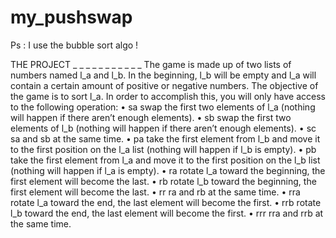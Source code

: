 # my_pushswap

Ps : I use the bubble sort algo !

THE PROJECT _ _ _ _ _ _ _ _ _ _ _
The game is made up of two lists of numbers named l_a and l_b.
In the beginning, l_b will be empty and l_a will contain a certain amount of positive or negative numbers.
The objective of the game is to sort l_a.
In order to accomplish this, you will only have access to the following operation:
• sa
swap the first two elements of l_a (nothing will happen if there aren’t enough elements).
• sb
swap the first two elements of l_b (nothing will happen if there aren’t enough elements).
• sc
sa and sb at the same time.
• pa
take the first element from l_b and move it to the first position on the l_a list (nothing will happen if
l_b is empty).
• pb
take the first element from l_a and move it to the first position on the l_b list (nothing will happen if
l_a is empty).
• ra
rotate l_a toward the beginning, the first element will become the last.
• rb
rotate l_b toward the beginning, the first element will become the last.
• rr
ra and rb at the same time.
• rra
rotate l_a toward the end, the last element will become the first.
• rrb
rotate l_b toward the end, the last element will become the first.
• rrr
rra and rrb at the same time.

